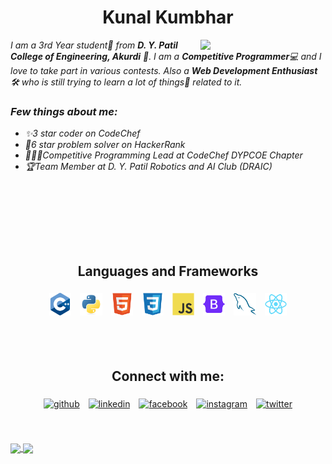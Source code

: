<h1 align = "center"><b>Kunal Kumbhar</b></h1>
<img width = "200px" align="right" src = "https://github.com/mrfamouskk7/profile/blob/main/Images/1999636735animated-computer-gif4.gif">
<p>
  <i>I am a 3rd Year student🤵 from <b>D. Y. Patil College of Engineering, Akurdi</b> 🏬. I am a <b>Competitive Programmer</b>💻 and I love to take part in various contests. Also a <b>Web Development Enthusiast</b>🛠 who is still trying to learn a lot of things🔬 related to it.</i>
</p>
<i><h3>Few things about me:</h3>
<ul>
	<li>✨3 star coder on CodeChef</li>
	<li>🥇6 star problem solver on HackerRank</li>
	<li>👨🏻‍🎓Competitive Programming Lead at CodeChef DYPCOE Chapter</li>
	<li>🏆Team Member at D. Y. Patil Robotics and AI Club (DRAIC)</li>	
</ul>
</i>
<br><br>

<h2 align = "center"></h2>
<br><br>
<h2 align = "center">Languages and Frameworks</h2>
<p align = "center">
   <img width="7%" style="padding:5px" src="https://github.com/devicons/devicon/blob/master/icons/cplusplus/cplusplus-original.svg">
   <img width="7%"style="padding:5px" src="https://github.com/devicons/devicon/blob/master/icons/python/python-original.svg">
   <img width="7%" style="padding:5px" src="https://github.com/devicons/devicon/blob/master/icons/html5/html5-original.svg">
   <img width="7%" style="padding:5px" src="https://github.com/devicons/devicon/blob/master/icons/css3/css3-original.svg">
   <img width="7%" style="padding:5px" src="https://github.com/devicons/devicon/blob/master/icons/javascript/javascript-original.svg">
   <img width="7%" style="padding:5px" src="https://github.com/devicons/devicon/blob/master/icons/bootstrap/bootstrap-plain.svg">
   <img width="7%" style="padding:5px" src="https://github.com/devicons/devicon/blob/master/icons/mysql/mysql-plain.svg">
   <img width="7%" style="padding:5px" src="https://github.com/devicons/devicon/blob/master/icons/react/react-original.svg">
</p>
<br><br>
<h2 align = "center">Connect with me:</h2>
<p align="center">
	<a href="https://github.com/mrfamouskk7"><img alt="github" width="10%" style="padding:5px" src="https://img.icons8.com/clouds/100/000000/github.png"/></a>
	<a href="https://www.linkedin.com/in/kunal-kumbhar-a14aa218b/"><img alt="linkedin" width="10%" style="padding:5px" src="https://img.icons8.com/clouds/100/000000/linkedin.png"/></a>
	<a href="https://www.facebook.com/kunal.kumbhar.1257/"><img alt="facebook" width="10%" style="padding:5px" src="https://img.icons8.com/clouds/100/000000/facebook-new.png"/></a>
	<a href="https://www.instagram.com/mr_famous_kk/"><img alt="instagram" width="10%" style="padding:5px" src="https://img.icons8.com/clouds/100/000000/instagram.png"/></a>
	<a href="https://twitter.com/kk_famous"><img alt="twitter" width="10%" style="padding:5px" src="https://img.icons8.com/clouds/100/000000/twitter.png"/></a>
</p>
<br><br>

<a href="https://github.com/TheDudeThatCode/TheDudeThatCode">
  <img align="center" src="https://github-readme-stats.vercel.app/api?username=mrfamouskk7&theme=chartreuse-dark&show_icons=true" />
</a>
<a href="https://github.com/TheDudeThatCode/TheDudeThatCode">
  <img align="center" src="https://github-readme-stats.vercel.app/api/top-langs/?username=mrfamouskk7&theme=chartreuse-dark&show_icons=true" />
</a>
<br><br>
